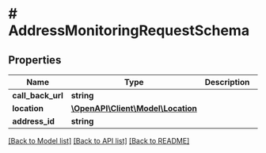# # AddressMonitoringRequestSchema

## Properties

Name | Type | Description | Notes
------------ | ------------- | ------------- | -------------
**call_back_url** | **string** |  | [optional]
**location** | [**\OpenAPI\Client\Model\Location**](Location.md) |  | [optional]
**address_id** | **string** |  | [optional]

[[Back to Model list]](../../README.md#models) [[Back to API list]](../../README.md#endpoints) [[Back to README]](../../README.md)
